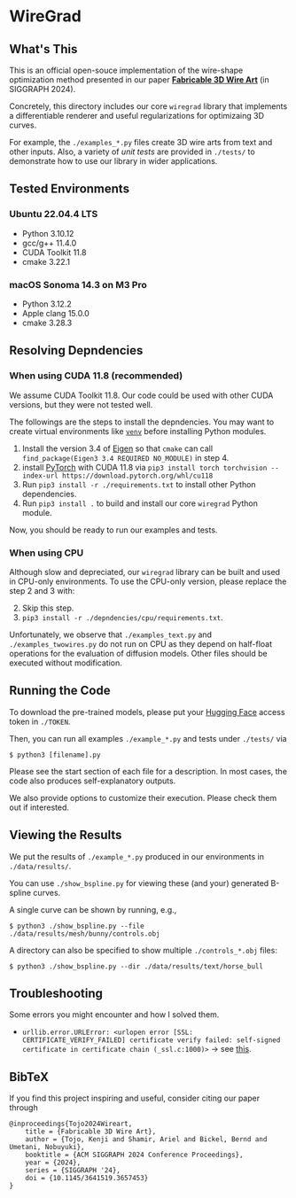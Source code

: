 # WireGrad

## What's This
This is an official open-souce implementation of the wire-shape optimization method presented in our paper **[Fabricable 3D Wire Art](https://kenji-tojo.github.io/publications/fab3dwire/)** (in SIGGRAPH 2024).

Concretely, this directory includes our core ```wiregrad``` library that implements a differentiable renderer and useful regularizations for optimizaing 3D curves.

For example, the ```./examples_*.py``` files create 3D wire arts from text and other inputs. Also, a variety of *unit tests* are provided in ```./tests/``` to demonstrate how to use our library in wider applications.

## Tested Environments
### Ubuntu 22.04.4 LTS
- Python 3.10.12
- gcc/g++ 11.4.0
- CUDA Toolkit 11.8
- cmake 3.22.1

### macOS Sonoma 14.3 on M3 Pro
- Python 3.12.2
- Apple clang 15.0.0
- cmake 3.28.3

## Resolving Depndencies
### When using CUDA 11.8 (recommended)
We assume CUDA Toolkit 11.8. Our code could be used with other CUDA versions, but they were not tested well.

The followings are the steps to install the depndencies. You may want to create virtual environments like [```venv```](https://docs.python.org/3/library/venv.html) before installing Python modules.

1. Install the version 3.4 of [Eigen](https://eigen.tuxfamily.org/index.php?title=Main_Page) so that ```cmake``` can call ```find_package(Eigen3 3.4 REQUIRED NO_MODULE)``` in step 4.
2. install [PyTorch](https://pytorch.org/get-started/locally/) with CUDA 11.8 via ```pip3 install torch torchvision --index-url https://download.pytorch.org/whl/cu118```
3. Run ```pip3 install -r ./requirements.txt``` to install other Python dependencies.
4. Run ```pip3 install .``` to build and install our core ```wiregrad``` Python module.

Now, you should be ready to run our examples and tests.

### When using CPU
Although slow and depreciated, our ```wiregrad``` library can be built and used in CPU-only environments. To use the CPU-only version, please replace the step 2 and 3 with:

2. Skip this step.
3. ```pip3 install -r ./depndencies/cpu/requirements.txt```.

Unfortunately, we observe that ```./examples_text.py``` and ```./examples_twowires.py``` do not run on CPU as they depend on half-float operations for the evaluation of diffusion models. Other files should be executed without modification.


## Running the Code
To download the pre-trained models, please put your [Hugging Face](https://huggingface.co/) access token in ```./TOKEN```.

Then, you can run all examples ```./example_*.py``` and tests under ```./tests/``` via
```
$ python3 [filename].py
```
Please see the start section of each file for a description. In most cases, the code also produces self-explanatory outputs.

We also provide options to customize their execution. Please check them out if interested.

## Viewing the Results
We put the results of ```./example_*.py``` produced in our environments in ```./data/results/```.

You can use ```./show_bspline.py``` for viewing these (and your) generated B-spline curves.

A single curve can be shown by running, e.g.,
```
$ python3 ./show_bspline.py --file ./data/results/mesh/bunny/controls.obj
```

A directory can also be specified to show multiple ```./controls_*.obj``` files:
```
$ python3 ./show_bspline.py --dir ./data/results/text/horse_bull
```

## Troubleshooting
Some errors you might encounter and how I solved them.
- ```urllib.error.URLError: <urlopen error [SSL: CERTIFICATE_VERIFY_FAILED] certificate verify failed: self-signed certificate in certificate chain (_ssl.c:1000)>``` -> see [this](https://stackoverflow.com/questions/68275857/urllib-error-urlerror-urlopen-error-ssl-certificate-verify-failed-certifica).

## BibTeX
If you find this project inspiring and useful, consider citing our paper through
```
@inproceedings{Tojo2024Wireart,
	title = {Fabricable 3D Wire Art},
	author = {Tojo, Kenji and Shamir, Ariel and Bickel, Bernd and Umetani, Nobuyuki},
	booktitle = {ACM SIGGRAPH 2024 Conference Proceedings},
	year = {2024},
	series = {SIGGRAPH '24},
	doi = {10.1145/3641519.3657453}
}
```